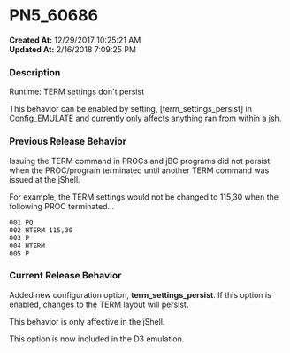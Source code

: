 # PN5_60686

**Created At:** 12/29/2017 10:25:21 AM  
**Updated At:** 2/16/2018 7:09:25 PM  


### Description

Runtime: TERM settings don't persist

This behavior can be enabled by setting, [term\_settings\_persist] in Config\_EMULATE and currently only affects anything ran from within a jsh.



### Previous Release Behavior

Issuing the TERM command in PROCs and jBC programs did not persist when the PROC/program terminated until another TERM command was issued at the jShell.

For example, the TERM settings would not be changed to 115,30 when the following PROC terminated...

```
001 PQ
002 HTERM 115,30
003 P
004 HTERM
005 P
```



### Current Release Behavior

Added new configuration option, **term\_settings\_persist**. If this option is enabled, changes to the TERM layout will persist.

This behavior is only affective in the jShell.

This option is now included in the D3 emulation.
